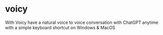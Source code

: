 # voicy
With Voicy have a natural voice to voice conversation with ChatGPT anytime with a simple keyboard shortcut on Windows &amp; MacOS
